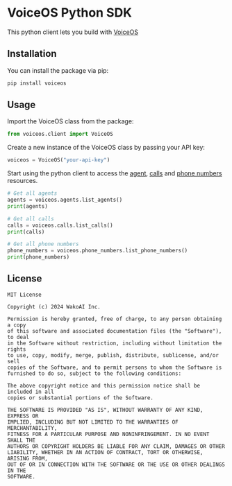 # VoiceOS Python SDK

This python client lets you build with [VoiceOS](https://voiceos.io)

## Installation

You can install the package via pip:

```bash
pip install voiceos
```

## Usage

Import the VoiceOS class from the package:

```python
from voiceos.client import VoiceOS
```

Create a new instance of the VoiceOS class by passing your API key:

```python
voiceos = VoiceOS("your-api-key")
```

Start using the python client to access the [agent](https://docs.voiceos.io/api-reference/agents/get), [calls](https://docs.voiceos.io/api-reference/calls/get) and [phone numbers](https://docs.voiceos.io/api-reference/phone-numbers/get) resources.

```python
# Get all agents
agents = voiceos.agents.list_agents()
print(agents)

# Get all calls
calls = voiceos.calls.list_calls()
print(calls)

# Get all phone numbers
phone_numbers = voiceos.phone_numbers.list_phone_numbers()
print(phone_numbers)
```

## License

```
MIT License

Copyright (c) 2024 WakoAI Inc.

Permission is hereby granted, free of charge, to any person obtaining a copy
of this software and associated documentation files (the "Software"), to deal
in the Software without restriction, including without limitation the rights
to use, copy, modify, merge, publish, distribute, sublicense, and/or sell
copies of the Software, and to permit persons to whom the Software is
furnished to do so, subject to the following conditions:

The above copyright notice and this permission notice shall be included in all
copies or substantial portions of the Software.

THE SOFTWARE IS PROVIDED "AS IS", WITHOUT WARRANTY OF ANY KIND, EXPRESS OR
IMPLIED, INCLUDING BUT NOT LIMITED TO THE WARRANTIES OF MERCHANTABILITY,
FITNESS FOR A PARTICULAR PURPOSE AND NONINFRINGEMENT. IN NO EVENT SHALL THE
AUTHORS OR COPYRIGHT HOLDERS BE LIABLE FOR ANY CLAIM, DAMAGES OR OTHER
LIABILITY, WHETHER IN AN ACTION OF CONTRACT, TORT OR OTHERWISE, ARISING FROM,
OUT OF OR IN CONNECTION WITH THE SOFTWARE OR THE USE OR OTHER DEALINGS IN THE
SOFTWARE.
```